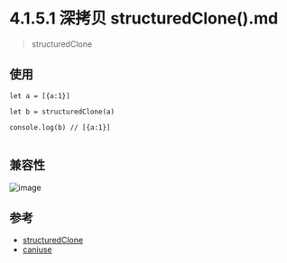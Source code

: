 # 4.1.5.1 深拷贝 structuredClone().md


>structuredClone


## 使用

```
let a = [{a:1}]

let b = structuredClone(a)

console.log(b) // [{a:1}]


```

## 兼容性
![image](https://user-images.githubusercontent.com/17672815/199702482-5ff1cb3d-edc5-4829-83c2-79809a571bc0.png)




## 参考
-  [structuredClone](https://developer.mozilla.org/zh-CN/docs/Web/API/structuredClone)
-  [caniuse](https://caniuse.com/?search=structuredClone)
